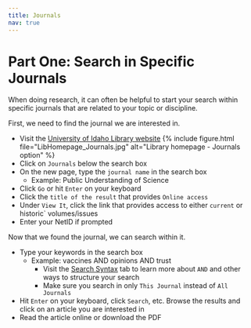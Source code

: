 ```yaml
---
title: Journals
nav: true
---
```

# Part One: Search in Specific Journals

When doing research, it can often be helpful to start your search within specific journals that are related to your topic or discipline.

First, we need to find the journal we are interested in.
* Visit the <a href="https://www.lib.uidaho.edu/" target="_blank">University of Idaho Library website</a>
{% include figure.html file="LibHomepage_Journals.jpg" alt="Library homepage - Journals option" %}
* Click on `Journals` below the search box
* On the new page, type the `journal name` in the search box
  * Example: Public Understanding of Science
* Click `Go` or hit `Enter` on your keyboard
* Click the `title of the result` that provides `Online access`
* Under `View It`, click the link that provides access to either `current` or historic` volumes/issues
* Enter your NetID if prompted 

Now that we found the journal, we can search within it.
* Type your keywords in the search box
  * Example: vaccines AND opinions AND trust
    * Visit the <a href="https://jylisadoney.github.io/soc-341/4-syntax.html" target="_blank">Search Syntax</a> tab to learn more about `AND` and other ways to structure your search
	* Make sure you search in only `This Journal` instead of `All Journals`
* Hit `Enter` on your keyboard, click `Search`, etc.
Browse the results and click on an article you are interested in
* Read the article online or download the PDF  
